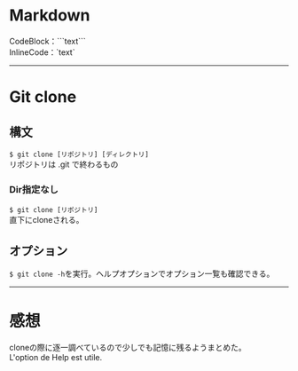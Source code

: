 # Markdown  
CodeBlock：\`\`\`text\`\`\`  
InlineCode：\`text\`  

---  

# Git clone  
## 構文  
```$ git clone [リポジトリ] [ディレクトリ]```  
リポジトリは .git で終わるもの  
### Dir指定なし
```$ git clone [リポジトリ]```  
直下にcloneされる。
## オプション  
`$ git clone -h`を実行。ヘルプオプションでオプション一覧も確認できる。  

---  

# 感想  
cloneの際に逐一調べているので少しでも記憶に残るようまとめた。  
L'option de Help est utile.